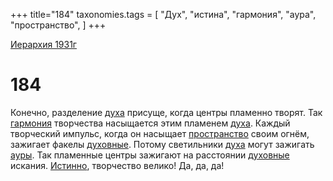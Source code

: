 +++
title="184"
taxonomies.tags = [
"Дух",
"истина",
"гармония",
"аура",
"пространство",
]
+++

[Иерархия 1931г](/agni/19312)

# 184

Конечно, разделение [духа](/tags/Дух) присуще, когда центры пламенно творят. Так [гармония](/tags/гармония) творчества насыщается этим пламенем [духа](/tags/Дух). Каждый творческий импульс, когда он насыщает [пространство](/tags/пространство) своим огнём, зажигает факелы [духовные](/tags/Дух). Потому светильники [духа](/tags/Дух) могут зажигать [ауры](/tags/аура). Так пламенные центры зажигают на расстоянии [духовные](/tags/Дух) искания. [Истинно](/tags/истина), творчество велико! Да, да, да!   

